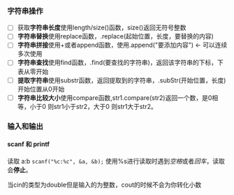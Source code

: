 ### 字符串操作
- [ ] 获取**字符串长度**使用length/size()函数，size()返回无符号整数
- [ ] **字符串替换**使用replace函数，.replace(起始位置，长度，要替换的内容)
- [ ] **字符串拼接**使用+或者append函数，使用.append("要添加内容") <- 可以连续多次使用
- [ ] **字符串查找**使用find函数，.find(要查找的字符串)，返回该字符串的下标，下表从零开始
- [ ] **提取字符串**使用substr函数，返回提取到的字符串，.subStr(开始位置，长度)开始位置从0开始
- [ ] **字符串比较大小**使用compare函数,str1.compare(str2)返回一个数，是0相等，小于0 则str1小于str2，大于0 则str1大于str2。

### 输入和输出

#### scanf 和 printf
读取 a:b
`scanf("%c:%c", &a, &b);`
使用%s进行读取时遇到*空格*或者*回车*，读取会**停止**。

当cin的类型为double但是输入的为整数，cout的时候不会为你转化小数


<!--stackedit_data:
eyJoaXN0b3J5IjpbLTE4NjA4MzIxNDUsMTEyNjA4OTMzNCw1OD
g1MDEwNjldfQ==
-->